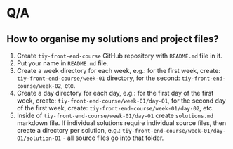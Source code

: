 # Q/A

## How to organise my solutions and project files?

1. Create `tiy-front-end-course` GitHub repository with `README.md` file in it.
2. Put your name in `README.md` file.
3. Create a week directory for each week, e.g.: for the first week, create: `tiy-front-end-course/week-01` directory, for the second: `tiy-front-end-course/week-02`, etc.
4. Create a day directory for each day, e.g.: for the first day of the first week, create: `tiy-front-end-course/week-01/day-01`, for the second day of the first week, create: `tiy-front-end-course/week-01/day-02`, etc.
5. Inside of `tiy-front-end-course/week-01/day-01` create `solutions.md` markdown file. If individual solutions require individual source files, then create a directory per solution, e.g.: `tiy-front-end-course/week-01/day-01/solution-01` - all source files go into that folder.